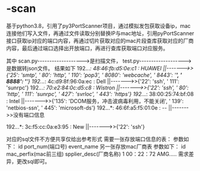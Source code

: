 # -scan
基于python3.8，引用了py3PortScanner项目，通过模拟发包获取设备ip，mac连接他们写入文件，再通过文件读取分别替换IP与mac地址，引用pyPortScanner接口获取ip对应的端口内容，再通过切片获取对应的mac片段查库获取对应的厂商内容，最后通过端口选择出开放端口，再进行查库获取端口对应服务。

其中
scan.py------------------->是扫描文件，
test.py------------------->是数据转json文件。
结果如下
192.*.*.*:  48:46:fb:d5:0e:c1  :    HUAWEI ||------->>{'25': 'smtp', ' 80': 'http', ' 110': 'pop3', ' 8080': 'webcache', ' 8443': '___', ' 8888': '___'}
192.*.*.*:  4c:d9:8f:96:0a:ec  :    Dell ||------->>{'22': 'ssh', ' 111': 'sunrpc'}
192.*.*.*:  70:e2:84:0c:d5:c8  :    Wistron ||------->>{'22': 'ssh', ' 80': 'http', ' 111': 'sunrpc', ' 427': 'svrloc', ' 443': 'https'}
192.*.*.*:  38:00:25:74:bf:08  :    Intel ||------->>{'135': 'DCOM服务，冲击波病毒利用，不能关闭', ' 139': 'netbios-ssn', ' 445': 'microsoft-ds'}
192.*.*.*:  46:6f:a5:f5:01:0e  :    -- ||------->>没有端口信息

192.*.*.*:  3c:f5:cc:0a:e3:95  :    New ||------->>{'22': 'ssh'}

对应的sql文件不方便共享仅给出参考形式
需要一张存放端口信息的表：
  参数如下：
    id  port_num(端口号) event_name
另一张存放mac厂商表
  参数如下：
  id  mac_perfix(mac前三组)  spplier_desc(厂商名称)
  1   00：22：72              AMG.....
需求差异，更改sql即可。
